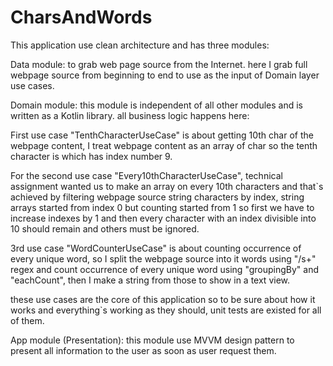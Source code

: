
# CharsAndWords

This application use clean architecture and has three modules:

Data module: to grab web page source from the Internet. here I grab full webpage source from beginning to end to use as the input of Domain layer use cases.

Domain module: this module is independent of all other modules and is written as a Kotlin library. all business logic happens here:

First use case "TenthCharacterUseCase" is about getting 10th char of the webpage content, I treat webpage content as an array of char so the tenth character is which has index number 9.

For the second use case "Every10thCharacterUseCase", technical assignment wanted us to make an array on every 10th characters and that`s achieved by filtering webpage source string characters by index, string arrays started from index 0 but counting started from 1 so first we have to increase indexes by 1 and then every character with an index divisible into 10 should remain and others must be ignored.

3rd use case "WordCounterUseCase" is about counting occurrence of every unique word, so I split the webpage source into it words using "/s+" regex and count occurrence of every unique word using "groupingBy" and "eachCount", then I make a string from those to show in a text view.

these use cases are the core of this application so to be sure about how it works and everything`s working as they should, unit tests are existed for all of them.

App module (Presentation): this module use MVVM design pattern to present all information to the user as soon as user request them.
